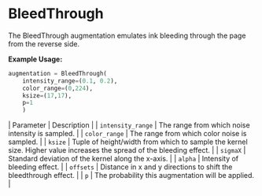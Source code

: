 # BleedThrough

The BleedThrough augmentation emulates ink bleeding through the page from the reverse side.

**Example Usage:**

```python
augmentation = BleedThrough(
	intensity_range=(0.1, 0.2),
	color_range=(0,224),
	ksize=(17,17),
	p=1
	)
```

| Parameter | Description |
| `intensity_range` | The range from which noise intensity is sampled. |
| `color_range` | The range from which color noise is sampled. |
| `ksize` | Tuple of height/width from which to sample the kernel size. Higher value increases the spread of the bleeding effect. |
| `sigmaX` | Standard deviation of the kernel along the x-axis. |
| `alpha` | Intensity of bleeding effect. |
| `offsets` | Distance in x and y directions to shift the bleedthrough effect. |
| `p` | The probability this augmentation will be applied. |
